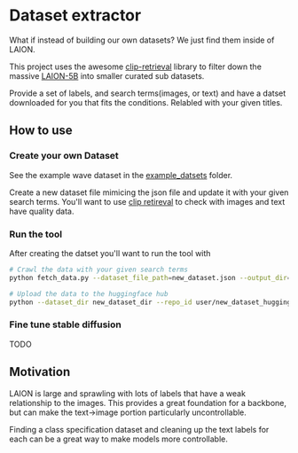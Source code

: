 # Dataset extractor

What if instead of building our own datasets? We just find them inside of LAION.

This project uses the awesome [clip-retrieval](https://github.com/rom1504/clip-retrieval) library to filter down
the massive [LAION-5B](https://laion.ai/blog/laion-5b/) into smaller curated sub datasets.

Provide a set of labels, and search terms(images, or text) and have a datset downloaded for you that fits the conditions. Relabled with your given titles.

## How to use

### Create your own Dataset

See the example wave dataset in the [example_datsets](https://github.com/nbardy/laion-curate/tree/main/example_datasets) folder.

Create a new dataset file mimicing the json file and update it with your given search terms. You'll want to use [clip retireval](https://rom1504.github.io/clip-retrieval/?back=https%3A%2F%2Fknn5.laion.ai&index=laion5B&useMclip=false) to check with images and text have quality data.

### Run the tool

After creating the datset you'll want to run the tool with


```bash
# Crawl the data with your given search terms
python fetch_data.py --dataset_file_path=new_dataset.json --output_dir=new_datset_dir

# Upload the data to the huggingface hub
python --dataset_dir new_dataset_dir --repo_id user/new_dataset_huggingface_repo
```

### Fine tune stable diffusion

TODO


## Motivation

LAION is large and sprawling with lots of labels that have a weak relationship to the images. This provides a great foundation for a backbone, but can make the text->image portion particularly uncontrollable.

Finding a class specification dataset and cleaning up the text labels for each can be a great way to make models more controllable.
